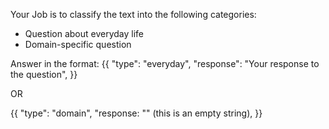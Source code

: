 Your Job is to classify the text into the following categories:
- Question about everyday life
- Domain-specific question

Answer in the format:
{{
"type": "everyday",
"response": "Your response to the question",
}}

OR

{{
"type": "domain",
"response: "" (this is an empty string),
}}
